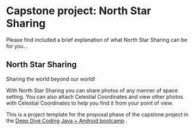 # Capstone project: North Star Sharing

Please find included a brief explanation of what North Star Sharing can be for you...

## North Star Sharing
    
Sharing the world beyond our world!

With North Star Sharing you can share photos of any manner of space setting. You can also attach 
Celestial Coordinates and view other photos with Celestial Coordinates to help you find it from 
your point of view. 


This is a project template for the proposal phase of the capstone project in
the [Deep Dive Coding](https://deepdivecoding.com/) [Java + Android bootcamp](https://deepdivecoding.com/java-android/)
.
